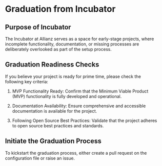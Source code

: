 # Graduation from Incubator

## Purpose of Incubator
The Incubator at Allianz serves as a space for early-stage projects, where incomplete functionality, documentation, or missing processes are deliberately overlooked as part of the setup process.

## Graduation Readiness Checks
If you believe your project is ready for prime time, please check the following key criteria:

1. MVP Functionality Ready: Confirm that the Minimum Viable Product (MVP) functionality is fully developed and operational.

2. Documentation Availability: Ensure comprehensive and accessible documentation is available for the project.

3. Following Open Source Best Practices: Validate that the project adheres to open source best practices and standards.

## Initiate the Graduation Process
To kickstart the graduation process, either create a pull request on the configuration file or raise an issue.